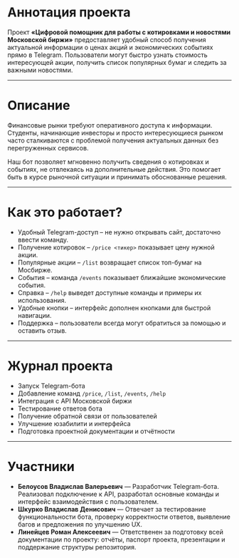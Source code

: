# Аннотация проекта
Проект **«Цифровой помощник для работы с котировками и новостями Московской биржи»** предоставляет удобный способ получения актуальной информации о ценах акций и экономических событиях прямо в Telegram. Пользователи могут быстро узнать стоимость интересующей акции, получить список популярных бумаг и следить за важными новостями.

---

# Описание
Финансовые рынки требуют оперативного доступа к информации. Студенты, начинающие инвесторы и просто интересующиеся рынком часто сталкиваются с проблемой получения актуальных данных без перегруженных сервисов.

Наш бот позволяет мгновенно получить сведения о котировках и событиях, не отвлекаясь на дополнительные действия. Это помогает быть в курсе рыночной ситуации и принимать обоснованные решения.

---

# Как это работает?
- Удобный Telegram-доступ – не нужно открывать сайт, достаточно ввести команду.
- Получение котировок – `/price <тикер>` показывает цену нужной акции.
- Популярные акции – `/list` возвращает список топ-бумаг на Мосбирже.
- События – команда `/events` показывает ближайшие экономические события.
- Справка – `/help` выведет доступные команды и примеры их использования.
- Удобные кнопки – интерфейс дополнен кнопками для быстрой навигации.
- Поддержка – пользователи всегда могут обратиться за помощью и оставить отзыв.

---

# Журнал проекта
- Запуск Telegram-бота
- Добавление команд `/price`, `/list`, `/events`, `/help`
- Интеграция с API Московской биржи
- Тестирование ответов бота
- Получение обратной связи от пользователей
- Улучшение юзабилити и интерфейса
- Подготовка проектной документации и отчётности

---

# Участники
- **Белоусов Владислав Валерьевич** — Разработчик Telegram-бота. Реализовал подключение к API, разработал основные команды и интерфейс взаимодействия с пользователем.
- **Шкурко Владислав Денисович** — Отвечает за тестирование функциональности бота, проверку корректности ответов, выявление багов и предложения по улучшению UX.
- **Линейцев Роман Алексеевич** — Ответственен за подготовку всей документации по проекту: отчёты, паспорт проекта, презентации и поддержание структуры репозитория.

